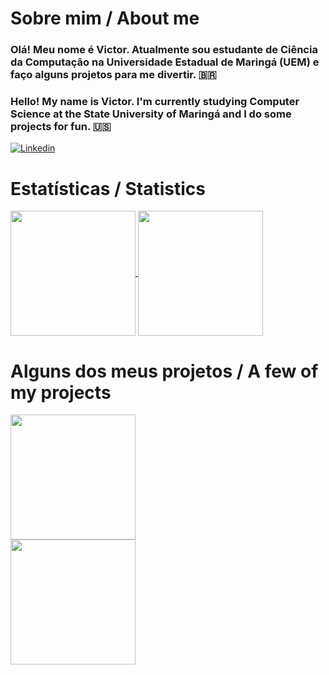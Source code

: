 # Sobre mim / About me
### Olá! Meu nome é Victor. Atualmente sou estudante de Ciência da Computação na Universidade Estadual de Maringá (UEM) e faço alguns projetos para me divertir. 🇧🇷

### Hello! My name is Victor. I'm currently studying Computer Science at the State University of Maringá and I do some projects for fun. 🇺🇸

[![Linkedin](https://img.shields.io/badge/LinkedIn-0077B5?style=for-the-badge&logo=linkedin&logoColor=white)](https://www.linkedin.com/in/victor-costa-899770224/)

# Estatísticas / Statistics
<a href="https://github.com/anuraghazra/github-readme-stats">
  <img height=200 align="center" src="https://github-readme-stats.vercel.app/api?username=VictorGLC&theme=dark&hide_rank=true" />
</a>
<a href="https://github.com/VictorGLC">
  <img height=200 align="center" src="https://github-readme-stats.vercel.app/api/top-langs/?username=VictorGLC&layout=compact&theme=dark&langs_count=8&card_width=320" />
</a>

# Alguns dos meus projetos / A few of my projects 

<a href="https://github.com/VictorGLC/chess-boardgame">
  <img height=200 align="center" src="https://github-readme-stats.vercel.app/api/pin/?username=VictorGLC&repo=chess-boardgame&theme=dark&langs_count=8&card_width=320" />
</a>
<br>
<a href="https://github.com/VictorGLC/spring-boot-webservice">
  <img height=200 align="center" src="https://github-readme-stats.vercel.app/api/pin/?username=VictorGLC&repo=spring-boot-webservice&theme=dark&langs_count=8&card_width=320" />
</a>

